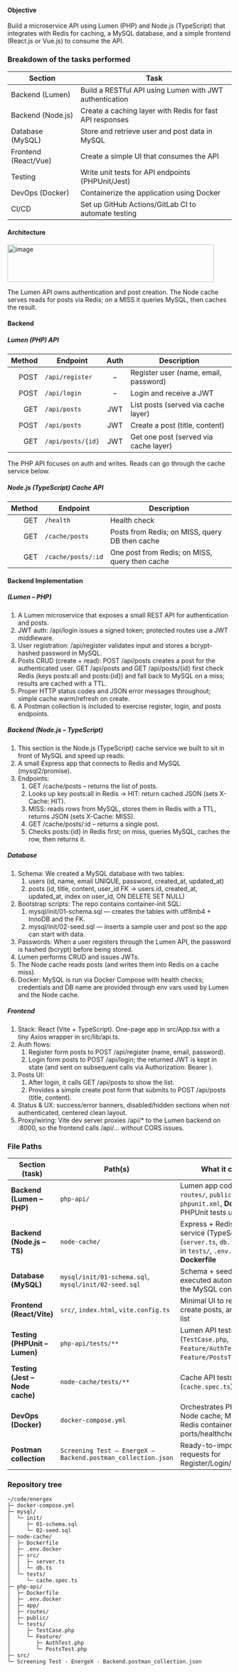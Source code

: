 #### Objective
Build a microservice API using Lumen (PHP) and Node.js (TypeScript) that integrates with Redis for caching, a MySQL database, and a simple frontend (React.js or Vue.js) to consume the API.

### Breakdown of the tasks performed

| Section                    | Task                                                                 |
|---------------------------|----------------------------------------------------------------------|
| Backend (Lumen)           | Build a RESTful API using Lumen with JWT authentication              |
| Backend (Node.js)         | Create a caching layer with Redis for fast API responses             |
| Database (MySQL)          | Store and retrieve user and post data in MySQL                       |
| Frontend (React/Vue)      | Create a simple UI that consumes the API                             |
| Testing                   | Write unit tests for API endpoints (PHPUnit/Jest)                    |
| DevOps (Docker)           | Containerize the application using Docker                            |
| CI/CD                     | Set up GitHub Actions/GitLab CI to automate testing                  |

#### Architecture
<img width="464" height="84" alt="image" src="https://github.com/user-attachments/assets/670c6b10-250a-4c97-a191-0982dbe5a3a6" />

The Lumen API owns authentication and post creation.
The Node cache serves reads for posts via Redis; on a MISS it queries MySQL, then caches the result.

#### Backend
##### Lumen (PHP) API
| Method | Endpoint          | Auth | Description                           |
| -----: | ----------------- | :--: | ------------------------------------- |
|   POST | `/api/register`   |   –  | Register user (name, email, password) |
|   POST | `/api/login`      |   –  | Login and receive a JWT               |
|    GET | `/api/posts`      |  JWT | List posts (served via cache layer)   |
|   POST | `/api/posts`      |  JWT | Create a post (title, content)        |
|    GET | `/api/posts/{id}` |  JWT | Get one post (served via cache layer) |

The PHP API focuses on auth and writes. Reads can go through the cache service below.

##### Node.js (TypeScript) Cache API
| Method | Endpoint           | Description                                    |
| -----: | ------------------ | ---------------------------------------------- |
|    GET | `/health`          | Health check                                   |
|    GET | `/cache/posts`     | Posts from Redis; on MISS, query DB then cache |
|    GET | `/cache/posts/:id` | One post from Redis; on MISS, query then cache |

#### Backend Implementation
##### (Lumen – PHP)
1. A Lumen microservice that exposes a small REST API for authentication and posts.
2. JWT auth: /api/login issues a signed token; protected routes use a JWT middleware.
3. User registration: /api/register validates input and stores a bcrypt-hashed password in MySQL.
4. Posts CRUD (create + read):
POST /api/posts creates a post for the authenticated user.
GET /api/posts and GET /api/posts/{id} first check Redis (keys posts:all and posts:{id}) and fall back to MySQL on a miss; results are cached with a TTL.
5. Proper HTTP status codes and JSON error messages throughout; simple cache warm/refresh on create.
6. A Postman collection is included to exercise register, login, and posts endpoints.

##### Backend (Node.js – TypeScript)
1. This section is the Node.js (TypeScript) cache service we built to sit in front of MySQL and speed up reads:
2. A small Express app that connects to Redis and MySQL (mysql2/promise).
3. Endpoints:
   1. GET /cache/posts – returns the list of posts.
   2. Looks up key posts:all in Redis → HIT: return cached JSON (sets X-Cache: HIT).
   3. MISS: reads rows from MySQL, stores them in Redis with a TTL, returns JSON (sets X-Cache: MISS).
   4. GET /cache/posts/:id – returns a single post.
   5. Checks posts:{id} in Redis first; on miss, queries MySQL, caches the row, then returns it.

##### Database
1. Schema: We created a MySQL database with two tables:
   1. users (id, name, email UNIQUE, password, created_at, updated_at)
   2. posts (id, title, content, user_id FK → users.id, created_at, updated_at, index on user_id, ON DELETE SET NULL)
2. Bootstrap scripts: The repo contains container-init SQL:
   1. mysql/init/01-schema.sql — creates the tables with utf8mb4 + InnoDB and the FK.
   2. mysql/init/02-seed.sql — inserts a sample user and post so the app can start with data.
3. Passwords: When a user registers through the Lumen API, the password is hashed (bcrypt) before being stored.
4. Lumen performs CRUD and issues JWTs.
5. The Node cache reads posts (and writes them into Redis on a cache miss).
6. Docker: MySQL is run via Docker Compose with health checks; credentials and DB name are provided through env vars used by Lumen and the Node cache.

##### Frontend
1. Stack: React (Vite + TypeScript). One-page app in src/App.tsx with a tiny Axios wrapper in src/lib/api.ts.
2. Auth flows:
   1. Register form posts to POST /api/register (name, email, password).
   2. Login form posts to POST /api/login; the returned JWT is kept in state (and sent on subsequent calls via Authorization: Bearer <token>).
3. Posts UI:
   1. After login, it calls GET /api/posts to show the list.
   2. Provides a simple create post form that submits to POST /api/posts (title, content).
4. Status & UX: success/error banners, disabled/hidden sections when not authenticated, centered clean layout.
5. Proxy/wiring: Vite dev server proxies /api/* to the Lumen backend on :8000, so the frontend calls /api/... without CORS issues.

### File Paths
| Section (task)                 | Path(s)                                                                                               | What it contains                                                                                                 |
|--------------------------------|--------------------------------------------------------------------------------------------------------|------------------------------------------------------------------------------------------------------------------|
| **Backend (Lumen – PHP)**      | `php-api/`                                                                                             | Lumen app code (`app/`, `routes/`, `public/`), `.env*`, `phpunit.xml`, **Dockerfile**, PHPUnit tests under `tests/` |
| **Backend (Node.js – TS)**     | `node-cache/`                                                                                          | Express + Redis cache service (TypeScript) in `src/` (`server.ts`, `db.ts`), Jest tests in `tests/`, `.env.docker`, **Dockerfile** |
| **Database (MySQL)**           | `mysql/init/01-schema.sql`, `mysql/init/02-seed.sql`                                                   | Schema + seed files executed automatically by the MySQL container                                               |
| **Frontend (React/Vite)**      | `src/`, `index.html`, `vite.config.ts`                                                                 | Minimal UI to register/login, create posts, and view the list                                                   |
| **Testing (PHPUnit – Lumen)**  | `php-api/tests/**`                                                                                     | Lumen API tests (`TestCase.php`, `Feature/AuthTest.php`, `Feature/PostsTest.php`)                               |
| **Testing (Jest – Node cache)**| `node-cache/tests/**`                                                                                  | Cache API tests (`cache.spec.ts`)                                                                               |
| **DevOps (Docker)**            | `docker-compose.yml`                                                                                   | Orchestrates PHP (Lumen), Node cache, MySQL, and Redis containers (with ports/healthchecks/volumes)             |
| **Postman collection**         | `Screening Test – EnergeX – Backend.postman_collection.json`                                           | Ready-to-import Postman requests for Register/Login/Posts                                                        |

### Repository tree
```text
~/code/energex
├─ docker-compose.yml
├─ mysql/
│  └─ init/
│     ├─ 01-schema.sql
│     └─ 02-seed.sql
├─ node-cache/
│  ├─ Dockerfile
│  ├─ .env.docker
│  ├─ src/
│  │  ├─ server.ts
│  │  └─ db.ts
│  └─ tests/
│     └─ cache.spec.ts
├─ php-api/
│  ├─ Dockerfile
│  ├─ .env.docker
│  ├─ app/       
│  ├─ routes/
│  ├─ public/
│  └─ tests/
│     ├─ TestCase.php
│     └─ Feature/
│        ├─ AuthTest.php
│        └─ PostsTest.php
├─ src/          
└─ Screening Test - EnergeX - Backend.postman_collection.json

